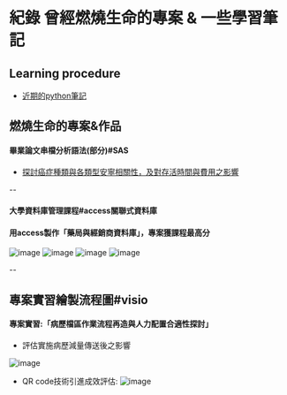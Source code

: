 紀錄 曾經燃燒生命的專案 & 一些學習筆記
==

## Learning procedure

* [近期的python筆記](https://github.com/yamama0120/yamama0120.github.io/blob/main/1121213python%20learn.ipynb)








## 燃燒生命的專案&作品

#### 畢業論文串檔分析語法(部分)#SAS
* [探討癌症種類與各類型安寧相關性，及對存活時間與費用之影響](https://github.com/yamama0120/yamama0120.github.io/blob/main/%E8%AB%96%E6%96%87%E9%83%A8%E5%88%86sas%E8%AA%9E%E6%B3%95.sas)

--
#### 大學資料庫管理課程#access關聯式資料庫

#### 用access製作「藥局與經銷商資料庫」，專案獲課程最高分

![image](https://github.com/yamama0120/yamama0120.github.io/blob/main/image/1111.PNG)
![image](https://github.com/yamama0120/yamama0120.github.io/blob/main/image/2222.PNG)
![image](https://github.com/yamama0120/yamama0120.github.io/blob/main/image/3333.PNG)
![image](https://github.com/yamama0120/yamama0120.github.io/blob/main/image/4444.PNG)

--

  
專案實習繪製流程圖#visio
---
#### 專案實習:「病歷檔區作業流程再造與⼈⼒配置合適性探討」 

- 評估實施病歷減量傳送後之影響  

![image](https://github.com/yamama0120/yamama0120.github.io/blob/main/image/5555.PNG)  

- QR code技術引進成效評估:
![image](https://github.com/yamama0120/yamama0120.github.io/blob/main/image/6666.PNG)

